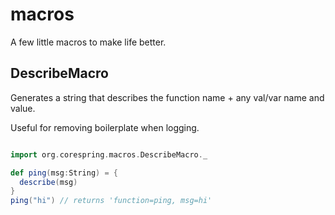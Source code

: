 # macros

A few little macros to make life better.

## DescribeMacro

Generates a string that describes the function name + any val/var name and value.

Useful for removing boilerplate when logging.

```scala

import org.corespring.macros.DescribeMacro._

def ping(msg:String) = {
  describe(msg)
}
ping("hi") // returns 'function=ping, msg=hi'
```